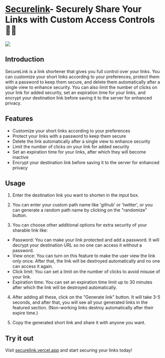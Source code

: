 # [Securelink](https://securelink.vercel.app/)- Securely Share Your Links with Custom Access Controls 🔗🔐

<kbd>
<a href="https://securelink.vercel.app/">
  <img src="https://securelink.vercel.app/website.png" />
</a>
</kbd>

## Introduction

SecureLink is a link shortener that gives you full control over your links. You can customize your short links according to your preferences, protect them with a password to keep them secure, and delete them automatically after a single view to enhance security. You can also limit the number of clicks on your link for added security, set an expiration time for your links, and encrypt your destination link before saving it to the server for enhanced privacy.



## Features
- Customize your short links according to your preferences
- Protect your links with a password to keep them secure
- Delete the link automatically after a single view to enhance security
- Limit the number of clicks on your link for added security
- Set an expiration time for your links, after which they will become inactive
- Encrypt your destination link before saving it to the server for enhanced privacy



## Usage
1. Enter the destination link you want to shorten in the input box.

2. You can enter your custom path name like 'github' or 'twitter', or you can generate a random path name by clicking on the "randomize" button.

3. You can choose other additional options for extra security of your sharable link like:
- Password: You can make your link protected and add a password. It will decrypt your destination URL so no one can access it without a password.
- View once: You can turn on this feature to make the user view the link only once. After that, the link will be destroyed automatically and no one can access it again.
- Click limit: You can set a limit on the number of clicks to avoid misuse of your link.
- Expiration time: You can set an expiration time limit up to 30 minutes after which the link will be destroyed automatically.


4. After adding all these, click on the "Generate link" button. It will take 3-5 seconds, and after that, you will see all your generated links in the featured section. (Non-working links destroy automatically after their expire time.)

5. Copy the generated short link and share it with anyone you want.


## Try it out
Visit [securelink.vercel.app](https://securelink.vercel.app/) and start securing your links today!
